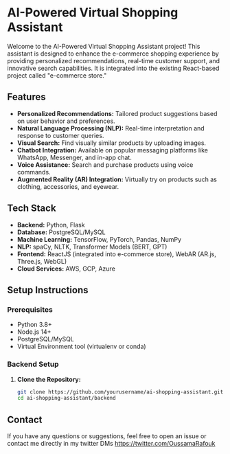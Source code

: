 # AI-Powered Virtual Shopping Assistant

Welcome to the AI-Powered Virtual Shopping Assistant project! This assistant is designed to enhance the e-commerce shopping experience by providing personalized recommendations, real-time customer support, and innovative search capabilities. It is integrated into the existing React-based project called "e-commerce store."

## Features

- **Personalized Recommendations:** Tailored product suggestions based on user behavior and preferences.
- **Natural Language Processing (NLP):** Real-time interpretation and response to customer queries.
- **Visual Search:** Find visually similar products by uploading images.
- **Chatbot Integration:** Available on popular messaging platforms like WhatsApp, Messenger, and in-app chat.
- **Voice Assistance:** Search and purchase products using voice commands.
- **Augmented Reality (AR) Integration:** Virtually try on products such as clothing, accessories, and eyewear.

## Tech Stack

- **Backend:** Python, Flask
- **Database:** PostgreSQL/MySQL
- **Machine Learning:** TensorFlow, PyTorch, Pandas, NumPy
- **NLP:** spaCy, NLTK, Transformer Models (BERT, GPT)
- **Frontend:** ReactJS (integrated into e-commerce store), WebAR (AR.js, Three.js, WebGL)
- **Cloud Services:** AWS, GCP, Azure

## Setup Instructions

### Prerequisites

- Python 3.8+
- Node.js 14+
- PostgreSQL/MySQL
- Virtual Environment tool (virtualenv or conda)

### Backend Setup

1. **Clone the Repository:**
   ```bash
   git clone https://github.com/yourusername/ai-shopping-assistant.git
   cd ai-shopping-assistant/backend


## Contact
If you have any questions or suggestions, feel free to open an issue or contact me directly in my twitter DMs 
https://twitter.com/OussamaRafouk
